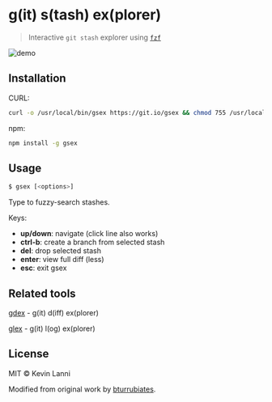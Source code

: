 # g(it) s(tash) ex(plorer)

> Interactive `git stash` explorer using [`fzf`](https://github.com/junegunn/fzf)

![demo](demo.gif)

## Installation

CURL:

```sh
curl -o /usr/local/bin/gsex https://git.io/gsex && chmod 755 /usr/local/bin/gsex
```

npm:

```sh
npm install -g gsex
```

## Usage

```sh
$ gsex [<options>]
```

Type to fuzzy-search stashes.

Keys:

- **up/down**: navigate (click line also works)
- **ctrl-b**: create a branch from selected stash
- **del**: drop selected stash
- **enter**: view full diff (less)
- **esc**: exit gsex

## Related tools

[gdex](https://github.com/therealklanni/gdex) - g(it) d(iff) ex(plorer)

[glex](https://github.com/therealklanni/glex) - g(it) l(og) ex(plorer)

## License

MIT © Kevin Lanni

Modified from original work by [bturrubiates](https://github.com/bturrubiates/fzf-scripts).
